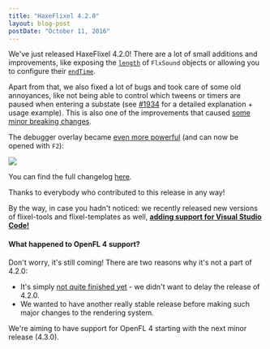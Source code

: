 ```yaml
---
title: "HaxeFlixel 4.2.0"
layout: blog-post
postDate: "October 11, 2016"
---
```


We've just released HaxeFlixel 4.2.0! There are a lot of small additions and improvements, like exposing the [`length`](http://api.haxeflixel.com/flixel/system/FlxSound.html?#length) of `FlxSound` objects or allowing you to configure their [`endTime`](http://api.haxeflixel.com/flixel/system/FlxSound.html?#endTime).

Apart from that, we also fixed a lot of bugs and took care of some old annoyances, like not being able to control which tweens or timers are paused when entering a substate (see [#1934](https://github.com/HaxeFlixel/flixel/pull/1934) for a detailed explanation + usage example). This is also one of the improvements that caused [some minor breaking changes](http://haxeflixel.com/documentation/upgrade-guide-4-0-0/).

The debugger overlay became [even more powerful](https://github.com/HaxeFlixel/flixel/pull/1862) (and can now be opened with `F2`):

![](http://haxeflixel.com/images/blog/debuggerInteraction.gif)

You can find the full changelog [here](https://github.com/HaxeFlixel/flixel/blob/4.2.0/CHANGELOG.md).

Thanks to everybody who contributed to this release in any way!

By the way, in case you hadn't noticed: we recently released new versions of flixel-tools and flixel-templates as well, [**adding support for Visual Studio Code!**](http://haxeflixel.com/documentation/visual-studio-code/)

#### What happened to OpenFL 4 support?

Don't worry, it's still coming! There are two reasons why it's not a part of 4.2.0:

- It's simply [not quite finished yet](https://github.com/HaxeFlixel/flixel/pull/1940) - we didn't want to delay the release of 4.2.0.
- We wanted to have another really stable release before making such major changes to the rendering system.

We're aiming to have support for OpenFL 4 starting with the next minor release (4.3.0).